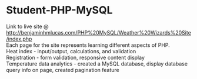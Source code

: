 # Student-PHP-MySQL
Link to live site @ http://benjaminhmlucas.com/PHP%20MySQL/Weather%20Wizards%20Site/index.php<br>
Each page for the site represents learning different aspects of PHP.<br>
Heat index - input/output, calculations, and validation<br>
Registration - form validation, responsive content display<br>
Temperature data analytics - created a MySQL database, display database query info on page, created pagination feature<br>
